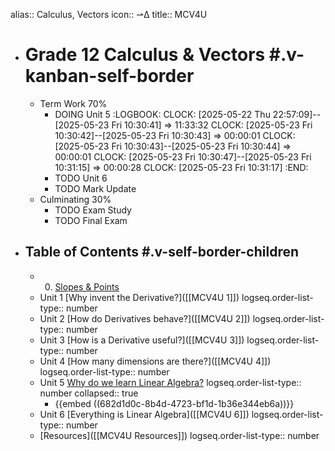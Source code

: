 alias:: Calculus, Vectors
icon:: ⇀∆
title:: MCV4U

- # Grade 12 Calculus & Vectors #.v-kanban-self-border
	- Term Work 70%
		- DOING Unit 5
		  :LOGBOOK:
		  CLOCK: [2025-05-22 Thu 22:57:09]--[2025-05-23 Fri 10:30:41] =>  11:33:32
		  CLOCK: [2025-05-23 Fri 10:30:42]--[2025-05-23 Fri 10:30:43] =>  00:00:01
		  CLOCK: [2025-05-23 Fri 10:30:43]--[2025-05-23 Fri 10:30:44] =>  00:00:01
		  CLOCK: [2025-05-23 Fri 10:30:47]--[2025-05-23 Fri 10:31:15] =>  00:00:28
		  CLOCK: [2025-05-23 Fri 10:31:17]
		  :END:
		- TODO Unit 6
		- TODO Mark Update
	- Culminating 30%
		- TODO Exam Study
		- TODO Final Exam
- ## Table of Contents #.v-self-border-children
	- 0. [Slopes & Points]([[MCV4U/0]])
	- Unit 1 [Why invent the Derivative?]([[MCV4U 1]])
	  logseq.order-list-type:: number
	- Unit 2 [How do Derivatives behave?]([[MCV4U 2]])
	  logseq.order-list-type:: number
	- Unit 3 [How is a Derivative useful?]([[MCV4U 3]])
	  logseq.order-list-type:: number
	- Unit 4 [How many dimensions are there?]([[MCV4U 4]])
	  logseq.order-list-type:: number
	- Unit 5 [Why do we learn Linear Algebra?]([[MCV4U/5]])
	  logseq.order-list-type:: number
	  collapsed:: true
		- {{embed ((682d1d0c-8b4d-4723-bf1d-1b36e344eb6a))}}
	- Unit 6 [Everything is Linear Algebra]([[MCV4U 6]])
	  logseq.order-list-type:: number
	- [Resources]([[MCV4U Resources]])
	  logseq.order-list-type:: number